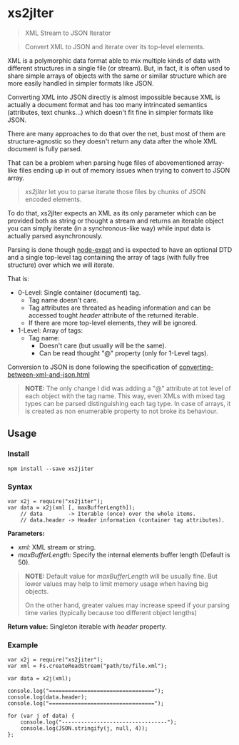 xs2jIter
========

> XML Stream to JSON Iterator


> Convert XML to JSON and iterate over its top-level elements.


XML is a polymorphic data format able to mix multiple kinds of data with
different structures in a single file (or stream). But, in fact, it is often
used to share simple arrays of objects with the same or similar structure which
are more easily handled in simpler formats like JSON.

Converting XML into JSON directly is almost impossible because XML is actually
a document format and has too many intrincated semantics (attributes, text
chunks...) which doesn't fit fine in simpler formats like JSON.

There are many approaches to do that over the net, bust most of them are
structure-agnostic so they doesn't return any data after the whole XML document
is fully parsed.

That can be a problem when parsing huge files of abovementioned array-like
files ending up in out of memory issues when trying to convert to JSON array.


> *xs2jIter* let you to parse iterate those files by chunks of JSON encoded
> elements.

To do that, xs2jIter expects an XML as its only parameter which can be provided
both as string or thought a stream and returns an iterable object you can
simply iterate (in a synchronous-like way) while input data is actually parsed
asynchronously.

Parsing is done though [node-expat](https://www.npmjs.com/package/node-expat)
and is expected to have an optional DTD and a single top-level tag containing
the array of tags (with fully free structure) over which we will iterate.

That is:

  * 0-Level: Single container (document) tag.
    - Tag name doesn't care.
    - Tag attributes are threated as heading information and can be accessed
      tought *header* attribute of the returned iterable.
    - If there are more top-level elements, they will be ignored.
  * 1-Level: Array of tags:
    - Tag name:
       - Doesn't care (but usually will be the same).
       - Can be read thought "@" property (only for 1-Level tags).

Conversion to JSON is done following the specification of
[converting-between-xml-and-json.html](http://www.xml.com/pub/a/2006/05/31/converting-between-xml-and-json.html)


> **NOTE:** The only change I did was adding a "@" attribute at tot level of
> each object with the tag name. This way, even XMLs with mixed tag types can
> be parsed distinguishing each tag type. In case of arrays, it is created as
> non enumerable property to not broke its behaviour.



Usage
-----

### Install

    npm install --save xs2jiter


### Syntax

    var x2j = require("xs2jiter");
    var data = x2j(xml [, maxBufferLength]);
        // data        -> Iterable (once) over the whole items.
        // data.header -> Header information (container tag attributes).


**Parameters:**

  * *xml:* XML stream or string.
  * *maxBufferLength:* Specify the internal elements buffer length (Default is 50).

> **NOTE:** Default value for *maxBufferLength* will be usually fine. But lower
> values may help to limit memory usage when having big objects.
> 
> On the other hand, greater values may increase speed if your parsing time
> varies (typically because too different object lengths)


**Return value:** Singleton iterable with *header* property.


### Example

    var x2j = require("xs2jiter");
    var xml = Fs.createReadStream("path/to/file.xml");

    var data = x2j(xml);

    console.log("=================================");
    console.log(data.header);
    console.log("=================================");

    for (var j of data) {
        console.log("---------------------------------");
        console.log(JSON.stringify(j, null, 4));
    };



